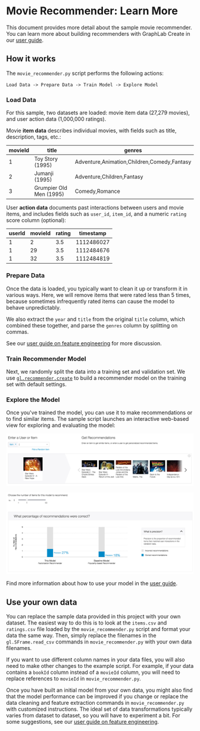 # Movie Recommender: Learn More

This document provides more detail about the sample movie recommender.
You can learn more about building recommenders with GraphLab Create in
our [user guide](https://turi.com/learn/userguide/recommender/introduction.html).

## How it works

The `movie_recommender.py` script performs the following actions:

```
Load Data -> Prepare Data -> Train Model -> Explore Model
```

### Load Data

For this sample, two datasets are loaded: movie item data (27,279 movies),
and user action data (1,000,000 ratings).

Movie **item data** describes individual movies, with fields such as title, description, tags, etc.:

movieId  | title            | genres
-------- | ---------------- | -----------
1        | Toy Story (1995) | Adventure,Animation,Children,Comedy,Fantasy
2        | Jumanji (1995)   | Adventure,Children,Fantasy
3        | Grumpier Old Men (1995) | Comedy,Romance

User **action data** documents past interactions between users and movie items, and
includes fields such as `user_id`, `item_id`, and a numeric `rating` score column (optional):

userId | movieId | rating | timestamp
------ | ------- | ------ | ----------
1      | 2       | 3.5    | 1112486027
1      | 29      | 3.5    | 1112484676
1      | 32      | 3.5    | 1112484819


### Prepare Data

Once the data is loaded, you typically want to clean it up or transform it in various ways.
Here, we will remove items that were rated less than 5 times, because sometimes infrequently rated
items can cause the model to behave unpredictably.

We also extract the `year` and `title` from the original `title` column, which
combined these together, and parse the `genres` column by splitting on commas.

See our [user guide on feature engineering](https://turi.com/learn/userguide/feature-engineering/introduction.html) for more discussion.


### Train Recommender Model

Next, we randomly split the data into a training set and validation set.
We use [`gl.recommender.create`](https://turi.com/products/create/docs/generated/graphlab.recommender.create.html)
to build a recommender model on the training set with default settings.


### Explore the Model

Once you've trained the model, you can use it to make recommendations or
to find similar items. The sample script launches an interactive web-based view for exploring
and evaluating the model:

![Screenshot of Exploration](/assets/explore.png)

![Screenshot of Evaluation](/assets/evaluate-1.png)

Find more information about how to use your model
in the [user guide](https://turi.com/learn/userguide/recommender/using-trained-models.html).


## Use your own data

You can replace the sample data provided in this project with your own
dataset. The easiest way to do this is to look at the `items.csv` and
`ratings.csv` file loaded by the `movie_recommender.py` script and format your data
the same way. Then, simply replace the filenames in the `gl.SFrame.read_csv`
commands in `movie_recommender.py` with your own data filenames.

If you want to use different column names in your data files, you will
also need to make other changes to the example script. For example,
if your data contains a `bookId` column instead of a `movieId` column,
you will need to replace references to `movieId` in `movie_recommender.py`.

Once you have built an initial model from your own data, you might also
find that the model performance can be improved if you change or replace the
data cleaning and feature extraction commands in `movie_recommender.py` with customized instructions.
The ideal set of data transformations typically varies from dataset to dataset,
so you will have to experiment a bit. For some suggestions,
see our [user guide on feature engineering](https://turi.com/learn/userguide/feature-engineering/introduction.html).
